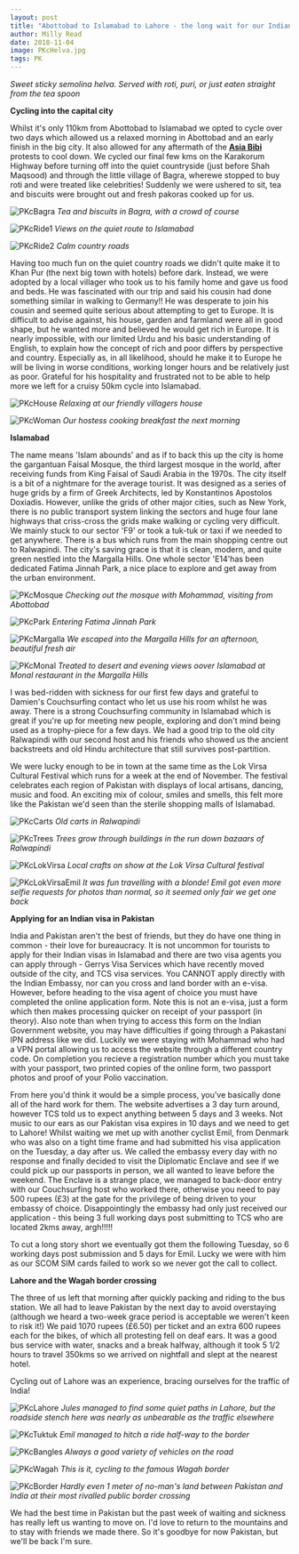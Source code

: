 ```yaml
---
layout: post
title: "Abottobad to Islamabad to Lahore - the long wait for our Indian visas"
author: Milly Read
date: 2018-11-04
image: PKcHelva.jpg
tags: PK
---
```


*Sweet sticky semolina helva. Served with roti, puri, or just eaten straight from the tea spoon*

**Cycling into the capital city**  

Whilst it's only 110km from Abottobad to Islamabad we opted to cycle over two days which allowed us a relaxed morning in Abottobad and an early finish in the big city. It also allowed for any aftermath of the [**Asia Bibi**](https://www.theguardian.com/commentisfree/2018/nov/13/asia-bibi-imran-khan-pakistan-blasphemy-law) protests to cool down. We cycled our final few kms on the Karakorum Highway before turning off into the quiet countryside (just before Shah Maqsood) and through the little village of Bagra, wherewe stopped to buy roti and were treated like celebrities! Suddenly we were ushered to sit, tea and biscuits were brought out and fresh pakoras cooked up for us. 

![PKcBagra](assets/img/PKBagra.jpg) *Tea and biscuits in Bagra, with a crowd of course* 

![PKcRide1](assets/img/PKcRide1.jpg) *Views on the quiet route to Islamabad*

![PKcRide2](assets/img/PKcRide2.jpg) *Calm country roads* 

Having too much fun on the quiet country roads we didn't quite make it to Khan Pur (the next big town with hotels) before dark. Instead, we were adopted by a local villager who took us to his family home and gave us food and beds. He was fascinated with our trip and said his cousin had done something similar in walking to Germany!! He was desperate to join his cousin and seemed quite serious about attempting to get to Europe. It is difficult to advise against, his house, garden and farmland were all in good shape, but he wanted more and believed he would get rich in Europe. It is nearly impossible, with our limited Urdu and his basic understanding of English, to explain how the concept of rich and poor differs by perspective and country. Especially as, in all likelihood, should he make it to Europe he will be living in worse conditions, working longer hours and be relatively just as poor. Grateful for his hospitality and frustrated not to be able to help more we left for a cruisy 50km cycle into Islamabad.  

![PKcHouse](assets/img/PKHouse.jpg) *Relaxing at our friendly villagers house*

![PKcWoman](assets/img/PK.jpg) *Our hostess cooking breakfast the next morning*  


**Islamabad**  

The name means 'Islam abounds' and as if to back this up the city is home the gargantuan Faisal Mosque, the third largest mosque in the world, after receiving funds from King Faisal of Saudi Arabia in the 1970s. The city itself is a bit of a nightmare for the average tourist. It was designed as a series of huge grids by a firm of Greek Architects, led by Konstantinos Apostolos Doxiadis. However, unlike the grids of other major cities, such as New York, there is no public transport system linking the sectors and huge four lane highways that criss-cross the grids make walking or cycling very difficult. We mainly stuck to our sector 'F9' or took a tuk-tuk or taxi if we needed to get anywhere. There is a bus which runs from the main shopping centre out to Ralwapindi. The city's saving grace is that it is clean, modern, and quite green nestled into the Margalla Hills. One whole sector 'E14'has been dedicated Fatima Jinnah Park, a nice place to explore and get away from the urban environment.  

![PKcMosque](assets/img/PKcMosque.jpg) *Checking out the mosque with Mohammad, visiting from Abottobad* 

![PKcPark](assets/img/PKcPark.jpg) *Entering Fatima Jinnah Park*

![PKcMargalla](assets/img/PKcMargalla.jpg) *We escaped into the Margalla Hills for an afternoon, beautiful fresh air*  

![PKcMonal](assets/img/PKcMonal.jpg) *Treated to desert and evening views oover Islamabad at Monal restaurant in the Margalla Hills*

I was bed-ridden with sickness for our first few days and grateful to Damien's Couchsurfing contact who let us use his room whilst he was away. There is a strong Couchsurfing community in Islamabad which is great if you're up for meeting new people, exploring and don't mind being used as a trophy-piece for a few days. We had a good trip to the old city Ralwapindi with our second host and his friends who showed us the ancient backstreets and old Hindu architecture that still survives post-partition. 

We were lucky enough to be in town at the same time as the Lok Virsa Cultural Festival which runs for a week at the end of November. The festival celebrates each region of Pakistan with displays of local artisans, dancing, music and food. An exciting mix of colour, smiles and smells, this felt more like the Pakistan we'd seen than the sterile shopping malls of Islamabad.

![PKcCarts](assets/img/PKcCarts.jpg) *Old carts in Ralwapindi*

![PKcTrees](assets/img/PKcTrees.jpg) *Trees grow through buildings in the run down bazaars of Ralwapindi*  

![PKcLokVirsa](assets/img/PKcLokVirsa.jpg) *Local crafts on show at the Lok Virsa Cultural festival*  

![PKcLokVirsaEmil](assets/img/PKcLokVirsaEmil.jpg) *It was fun travelling with a blonde! Emil got even more selfie requests for photos than normal, so it seemed only fair we get one back*

**Applying for an Indian visa in Pakistan**  

India and Pakistan aren't the best of friends, but they do have one thing in common - their love for bureaucracy. It is not uncommon for tourists to apply for their Indian visas in Islamabad and there are two visa agents you can apply through - Gerrys Visa Services which have recently moved outside of the city, and TCS visa services. You CANNOT apply directly with the Indian Embassy, nor can you cross and land border with an e-visa. However, before heading to the visa agent of choice you must have completed the online application form. Note this is not an e-visa, just a form which then makes processing quicker on receipt of your passport (in theory). Also  note than when trying to access this form on the Indian Government website, you may have difficulties if going through a Pakastani IPN address like we did. Luckily we were staying with Mohammad who had a VPN portal allowing us to access the website through a different country code. On completion you recieve a registration number which you must take with your passport, two printed copies of the online form, two passport photos and proof of your Polio vaccination. 

From here you'd think it would be a simple process, you've basically done all of the hard work for them. The website advertises a 3 day turn around, however TCS told us to expect anything between 5 days and 3 weeks. Not music to our ears as our Pakistan visa expires in 10 days and we need to get to Lahore!  Whilst waiting we met up with another cyclist Emil, from Denmark who was also on a tight time frame and had submitted his visa application on the Tuesday, a day after us. We called the embassy every day with no response and finally decided to visit the Diplomatic Enclave and see if we could pick up our passports in person, we all wanted to leave before the weekend. The Enclave is a strange place, we managed to back-door entry with our Couchsurfing host who worked there, otherwise you need to pay 500 rupees (£3) at the gate for the privilege of being driven to your embassy of choice. Disappointingly the embassy had only just received our application - this being 3 full working days post submitting to TCS who are located 2kms away, argh!!!!!

To cut a long story short we eventually got them the following Tuesday, so 6 working days post submission and 5 days for Emil. Lucky we were with him as our SCOM SIM cards failed to work so we never got the call to collect. 

**Lahore and the Wagah border crossing**

The three of us left that morning after quickly packing and riding to the bus station. We all had to leave Pakistan by the next day to avoid overstaying (although we heard a two-week grace period is acceptable we weren't keen to risk it!) We paid 1070 rupees (£6.50) per ticket and an extra 600 rupees each for the bikes, of which all protesting fell on deaf ears. It was a good bus service with water, snacks and a break halfway, although it took 5 1/2 hours to travel 350kms so we arrived on nightfall and slept at the nearest hotel.

Cycling out of Lahore was an experience, bracing ourselves for the traffic of India! 

![PKcLahore](assets/img/PKcLahore.jpg) *Jules managed to find some quiet paths in Lahore, but the roadside stench here was nearly as unbearable as the traffic elsewhere*

![PKcTuktuk](assets/img/PKcTuktuk.jpg) *Emil managed to hitch a ride half-way to the border*

![PKcBangles](assets/img/PKcBangles.jpg) *Always a good variety of vehicles on the road*  

![PKcWagah](assets/img/PKc.jpg) *This is it, cycling to the famous Wagah border*

![PKcBorder](assets/img/PKc.jpg) *Hardly even 1 meter of no-man's land between Pakistan and India at their most rivalled public border crossing*


We had the best time in Pakistan but the past week of waiting and sickness has really left us wanting to move on. I'd love to return to the mountains and to stay with friends we made there. So it's goodbye for now Pakistan, but we'll be back I'm sure. 
